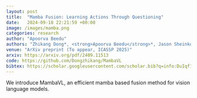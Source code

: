 ```yaml
---
layout: post
title:  "Mamba Fusion: Learning Actions Through Questioning"
date:   2024-09-18 22:21:59 +00:00
image: /images/mamba.png
categories: research
author: "Apoorva Beedu"
authors: "Zhikang Dong*, <strong>Apoorva Beedu</strong>*, Jason Sheinkopf, Irfan Essa"
venue: "ArXiv preprint (To appear, ICASSP 2025)"
arxiv: https://arxiv.org/pdf/2409.11513
code: https://github.com/Dongzhikang/MambaVL
bibtex: https://scholar.googleusercontent.com/scholar.bib?q=info:DuIqf1Z6OLkJ:scholar.google.com/&output=citation&scisdr=ClEwVEYSEI3y5lsTKYw:AFWwaeYAAAAAZu8VMYxPwQ8sSv0PLUimHaUHWGI&scisig=AFWwaeYAAAAAZu8VMc-yMl7Q0XAzDPA2ok9Rdt8&scisf=4&ct=citation&cd=-1&hl=en
---
```

We introduce MambaVL, an efficient mamba based fusion method for vision language models.